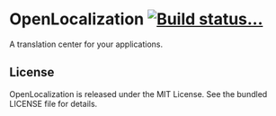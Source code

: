 # OpenLocalization [![Build status...](https://secure.travis-ci.org/openl10n/openl10n.png?branch=master)](http://travis-ci.org/openl10n/openl10n)

A translation center for your applications.

## License

OpenLocalization is released under the MIT License. See the bundled LICENSE file
for details.
